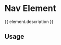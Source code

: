 <script setup>
import {inject} from "vue";
const element = inject("manifest").for("page", "nav");
</script>

# Nav Element

{{ element.description }}

## Usage

